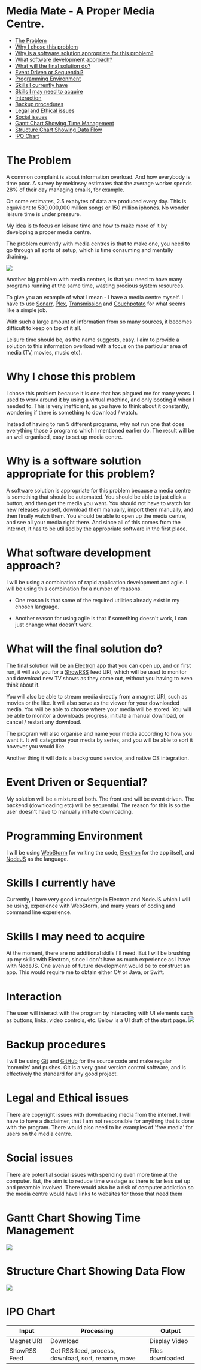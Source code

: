 # Media Mate - A Proper Media Centre.

<!-- MarkdownTOC -->

- [The Problem](#the-problem)
- [Why I chose this problem](#why-i-chose-this-problem)
- [Why is a software solution appropriate for this problem?](#why-is-a-software-solution-appropriate-for-this-problem)
- [What software development approach?](#what-software-development-approach)
- [What will the final solution do?](#what-will-the-final-solution-do)
- [Event Driven or Sequential?](#event-driven-or-sequential)
- [Programming Environment](#programming-environment)
- [Skills I currently have](#skills-i-currently-have)
- [Skills I may need to acquire](#skills-i-may-need-to-acquire)
- [Interaction](#interaction)
- [Backup procedures](#backup-procedures)
- [Legal and Ethical issues](#legal-and-ethical-issues)
- [Social issues](#social-issues)
- [Gantt Chart Showing Time Management](#gantt-chart-showing-time-management)
- [Structure Chart Showing Data Flow](#structure-chart-showing-data-flow)
- [IPO Chart](#ipo-chart)

<!-- /MarkdownTOC -->


# The Problem
A common complaint is about information overload. And how everybody is time poor. A survey by mekinsey estimates that the average worker spends 28% of their day managing emails, for example.

On some estimates, 2.5 exabytes of data are produced every day. This is equivilent to 530,000,000 million songs or 150 million iphones. No wonder leisure time is under pressure.

My idea is to focus on leisure time and how to make more of it by developing a proper media centre.

The problem currently with media centres is that to make one, you need to go through all sorts of setup, which is time consuming and mentally draining.

![](overload.jpeg)

Another big problem with media centres, is that you need to have many programs running at the same time, wasting precious system resources.

To give you an example of what I mean - I have a media centre myself. I have to use [Sonarr](https://sonarr.tv), [Plex](https://plex.tv), [Transmission](https://transmissionbt.com) and [Couchpotato](https://couchpota.to/) for what seems like a simple job.

With such a large amount of information from so many sources, it becomes difficult to keep on top of it all.

Leisure time should be, as the name suggests, easy. I aim to provide a solution to this information overload with a focus on the particular area of media (TV, movies, music etc).

# Why I chose this problem
I chose this problem because it is one that has plagued me for many years. I used to work around it by using a virtual machine, and only booting it when I needed to. This is very inefficient, as you have to think about it constantly, wondering if there is something to download / watch.

Instead of having to run 5 different programs, why not run one that does everything those 5 programs which I mentioned earlier do. The result will be an well organised, easy to set up media centre.

# Why is a software solution appropriate for this problem?
A software solution is appropriate for this problem because a media centre is something that should be automated. You should be able to just click a button, and then get the media you want. You should not have to watch for new releases yourself, download them manually, import them manually, and then finally watch them. You should be able to open up the media centre, and see all your media right there. And since all of this comes from the internet, it has to be utilised by the appropriate software in the first place.

# What software development approach?
I will be using a combination of rapid application development and agile. I will be using this combination for a number of reasons.

- One reason is that some of the required utilities already exist in my chosen language.

- Another reason for using agile is that if something doesn't work, I can just change what doesn't work.

# What will the final solution do?
The final solution will be an [Electron](https://electron.atom.io) app that you can open up, and on first run, it will ask you for a [ShowRSS](http://showrss.info/) feed URI, which will be used to monitor and download new TV shows as they come out, without you having to even think about it.

You will also be able to stream media directly from a magnet URI, such as movies or the like. It will also serve as the viewer for your downloaded media. You will be able to choose where your media will be stored. You will be able to monitor a downloads progress, initiate a manual download, or cancel / restart any download.

The program will also organise and name your media according to how you want it. It will categorise your media by  series, and you will be able to sort it however you would like.

Another thing it will do is a background service, and native OS integration.

# Event Driven or Sequential?
My solution will be a mixture of both. The front end will be event driven. The backend (downloading etc) will be sequential. The reason for this is so the user doesn't have to manually initiate downloading.

# Programming Environment
I will be using [WebStorm](https://www.jetbrains.com/webstorm/) for writing the code, [Electron](https://electron.atom.io) for the app itself, and [NodeJS](https://nodejs.org) as the language.

# Skills I currently have
Currently, I have very good knowledge in Electron and NodeJS which I will be using, experience with WebStorm, and many years of coding and command line experience.

# Skills I may need to acquire
At the moment, there are no additional skills I'll need. But I will be brushing up my skills with Electron, since I don't have as much experience as I have with NodeJS. One avenue of future development would be to construct an app. This would require me to obtain either C# or Java, or Swift.

# Interaction
The user will interact with the program by interacting with UI elements such as buttons, links, video controls, etc. Below is a UI draft of the start page.
![](UI.png)

# Backup procedures
I will be using [Git](https://git-scm.com/) and [GitHub](https://github.com) for the source code and make regular 'commits' and pushes. Git is a very good version control software, and is effectively the standard for any good project.

# Legal and Ethical issues
There are copyright issues with downloading media from the internet.
I will have to have a disclaimer, that I am not responsible for anything that is done with the program. There would also need to be examples of 'free media' for users on the media centre.

# Social issues
There are potential social issues with spending even more time at the computer. But, the aim is to reduce time wastage as there is far less set up and preamble involved. There would also be a risk of computer addiction so the media centre would have links to websites for those that need them

# Gantt Chart Showing Time Management
![](Gantt.png)

# Structure Chart Showing Data Flow
![](Structure.png)

# IPO Chart
| Input | Processing | Output |
|--------------|-----------------------------------------------------|------------------|
| Magnet URI | Download | Display Video |
| ShowRSS Feed | Get RSS feed, process, download, sort, rename, move | Files downloaded |
